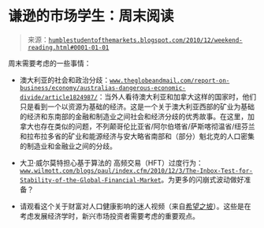<!--yml

分类：未分类

日期：2024-05-18 04:28:30

-->

# 谦逊的市场学生：周末阅读

> 来源：[`humblestudentofthemarkets.blogspot.com/2010/12/weekend-reading.html#0001-01-01`](https://humblestudentofthemarkets.blogspot.com/2010/12/weekend-reading.html#0001-01-01)

周末需要考虑的一些事情：

+   澳大利亚的社会和政治分歧：[`www.theglobeandmail.com/report-on-business/economy/australias-dangerous-economic-divide/article1824987/`](http://www.theglobeandmail.com/report-on-business/economy/australias-dangerous-economic-divide/article1824987/)：当外人看待澳大利亚和加拿大这样的国家时，他们只是看到一个以资源为基础的经济。这是一个关于澳大利亚西部的矿业为基础的经济和东南部的金融和制造业之间社会和经济分歧的优秀故事。在这里，加拿大也存在类似的问题，不列颠哥伦比亚省/阿尔伯塔省/萨斯喀彻温省/纽芬兰和拉布拉多省的矿业和能源经济与安大略省南部和（部分）魁北克的人口密集的制造业和金融业之间的分歧。

+   大卫·威尔莫特担心基于算法的 高频交易（HFT）过度行为：[`www.wilmott.com/blogs/paul/index.cfm/2010/12/3/The-Inbox-Test-for-Stability-of-the-Global-Financial-Market`](http://www.wilmott.com/blogs/paul/index.cfm/2010/12/3/The-Inbox-Test-for-Stability-of-the-Global-Financial-Market)。为更多的闪崩式波动做好准备？

+   请观看这个关于财富对人口健康影响的迷人视频（来自[希望之坡](http://slopeofhope.com/2010/12/fantastic-video-about-health-wealth.html)）。这些是在考虑发展经济学时，新兴市场投资者需要考虑的重要观点。
